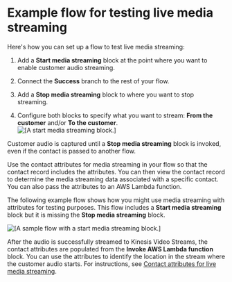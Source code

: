 # Example flow for testing live media streaming<a name="use-media-streams-blocks"></a>

Here's how you can set up a flow to test live media streaming: 

1. Add a **Start media streaming** block at the point where you want to enable customer audio streaming\.

1. Connect the **Success** branch to the rest of your flow\.

1. Add a **Stop media streaming** block to where you want to stop streaming\. 

1. Configure both blocks to specify what you want to stream: **From the customer** and/or **To the customer**\.  
![\[A start media streaming block.\]](http://docs.aws.amazon.com/connect/latest/adminguide/images/start-media-streaming.png)

Customer audio is captured until a **Stop media streaming** block is invoked, even if the contact is passed to another flow\.

Use the contact attributes for media streaming in your flow so that the contact record includes the attributes\. You can then view the contact record to determine the media streaming data associated with a specific contact\. You can also pass the attributes to an AWS Lambda function\.

The following example flow shows how you might use media streaming with attributes for testing purposes\. This flow includes a **Start media streaming** block but it is missing the **Stop media streaming** block\.

![\[A sample flow with a start media streaming block.\]](http://docs.aws.amazon.com/connect/latest/adminguide/images/media-streaming-flow.png)

After the audio is successfully streamed to Kinesis Video Streams, the contact attributes are populated from the **Invoke AWS Lambda function** block\. You can use the attributes to identify the location in the stream where the customer audio starts\. For instructions, see [Contact attributes for live media streaming](media-streaming-attributes.md)\.